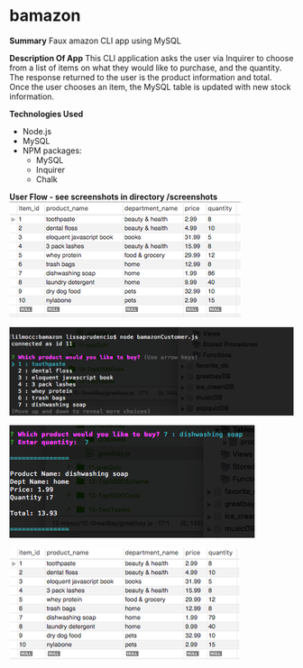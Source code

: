 # bamazon
**Summary**
Faux amazon CLI app using MySQL

**Description Of App**
This CLI application asks the user via Inquirer to choose from a list of items on what they would like to purchase, and the quantity. The response returned to the user is the product information and total. Once the user chooses an item, the MySQL table is updated with new stock information.

**Technologies Used**
* Node.js
* MySQL
* NPM packages:
  * MySQL
  * Inquirer
  * Chalk

**User Flow - see screenshots in directory /screenshots**
![Starting inventory in MySQL](/screenshots/mysql-before.png)

![Initiate app via Node](/screenshots/node1.png)

![User selects product and quantity](/screenshots/node2.png)

![Updated inventory in MySQL](/screenshots/mysql-after.png)
